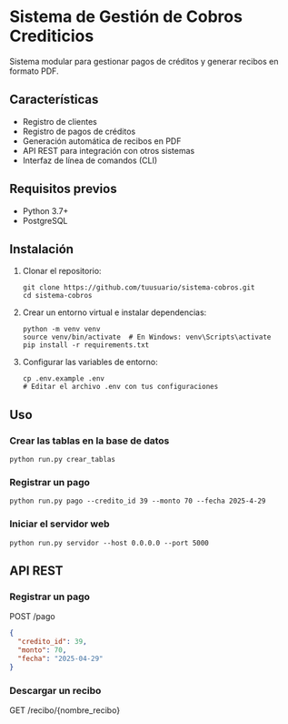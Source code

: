 # Sistema de Gestión de Cobros Crediticios

Sistema modular para gestionar pagos de créditos y generar recibos en formato PDF.

## Características

- Registro de clientes
- Registro de pagos de créditos
- Generación automática de recibos en PDF
- API REST para integración con otros sistemas
- Interfaz de línea de comandos (CLI)

## Requisitos previos

- Python 3.7+
- PostgreSQL

## Instalación

1. Clonar el repositorio:
   ```
   git clone https://github.com/tuusuario/sistema-cobros.git
   cd sistema-cobros
   ```

2. Crear un entorno virtual e instalar dependencias:
   ```
   python -m venv venv
   source venv/bin/activate  # En Windows: venv\Scripts\activate
   pip install -r requirements.txt
   ```

3. Configurar las variables de entorno:
   ```
   cp .env.example .env
   # Editar el archivo .env con tus configuraciones
   ```

## Uso

### Crear las tablas en la base de datos

```
python run.py crear_tablas
```

### Registrar un pago

```
python run.py pago --credito_id 39 --monto 70 --fecha 2025-4-29
```

### Iniciar el servidor web

```
python run.py servidor --host 0.0.0.0 --port 5000
```

## API REST

### Registrar un pago

POST /pago
```json
{
  "credito_id": 39,
  "monto": 70,
  "fecha": "2025-04-29"
}
```

### Descargar un recibo

GET /recibo/{nombre_recibo}